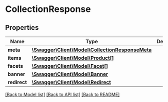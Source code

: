 # CollectionResponse

## Properties
Name | Type | Description | Notes
------------ | ------------- | ------------- | -------------
**meta** | [**\Swagger\Client\Model\CollectionResponseMeta**](CollectionResponseMeta.md) |  | [optional] 
**items** | [**\Swagger\Client\Model\Product[]**](Product.md) |  | 
**facets** | [**\Swagger\Client\Model\Facet[]**](Facet.md) |  | 
**banner** | [**\Swagger\Client\Model\Banner**](Banner.md) |  | [optional] 
**redirect** | [**\Swagger\Client\Model\Redirect**](Redirect.md) |  | [optional] 

[[Back to Model list]](../README.md#documentation-for-models) [[Back to API list]](../README.md#documentation-for-api-endpoints) [[Back to README]](../README.md)


